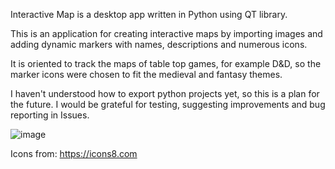 Interactive Map is a desktop app written in Python using QT library. 

This is an application for creating interactive maps by importing images and adding dynamic markers with names, descriptions and numerous icons. 

It is oriented to track the maps of table top games, for example D&D, so the marker icons were chosen to fit the medieval and fantasy themes.

I haven't understood how to export python projects yet, so this is a plan for the future. I would be grateful for testing, suggesting improvements and bug reporting in Issues.

![image](https://github.com/AnnLikki/InteractiveMapApp/assets/46577377/71851387-ffe6-4234-9392-7f2cd7165384)

Icons from: https://icons8.com
